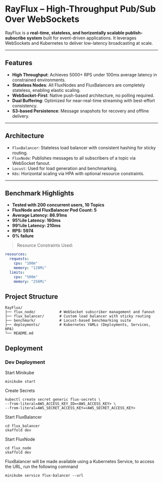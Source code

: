 # RayFlux – High-Throughput Pub/Sub Over WebSockets

RayFlux is a **real-time, stateless, and horizontally scalable publish-subscribe system** built for event-driven applications. It leverages WebSockets and Kubernetes to deliver low-latency broadcasting at scale.

---

## Features

- **High Throughput**: Achieves 5000+ RPS under 100ms average latency in constrained environments.
- **Stateless Nodes**: All FluxNodes and FluxBalancers are completely stateless, enabling elastic scaling.
- **WebSocket-First**: Native push-based architecture, no polling required.
- **Dual Buffering**: Optimized for near-real-time streaming with best-effort consistency.
- **S3-based Persistence**: Message snapshots for recovery and offline delivery.

---

## Architecture

- `FluxBalancer`: Stateless load balancer with consistent hashing for sticky routing.
- `FluxNode`: Publishes messages to all subscribers of a topic via WebSocket fanout.
- `Locust`: Used for load generation and benchmarking.
- `K8s`: Horizontal scaling via HPA with optional resource constraints.

---

## Benchmark Highlights

- **Tested with 200 concurrent users, 10 Topics**
- **FluxNode and FluxBalancer Pod Count: 5**
- **Average Latency: 86.91ms**
- **95%ile Latency: 160ms**
- **99%ile Latency: 210ms**
- **RPS: 5974**
- **0% failure**

> Resource Constraints Used:
```yaml
resources:
  requests:
    cpu: "100m"
    memory: "128Mi"
  limits:
    cpu: "500m"
    memory: "256Mi"
```

## Project Structure
```
RayFlux/
├── flux_node/           # WebSocket subscriber management and fanout
├── flux_balancer/       # Custom load balancer with sticky routing
├── benchmark/           # Locust-based benchmarking suite
├── deployments/         # Kubernetes YAMLs (Deployments, Services, HPA)
└── README.md
```

## Deployment
### Dev Deployment

Start Minikube
```
minikube start
```

Create Secrets
```
kubectl create secret generic flux-secrets \
--from-literal=AWS_ACCESS_KEY_ID=<AWS_ACCESS_KEY> \
--from-literal=AWS_SECRET_ACCESS_KEY=<AWS_SECRET_ACCESS_KEY>
```

Start FluxBalancer
```
cd flux_balancer
skaffold dev
```

Start FluxNode
```
cd flux_node
skaffold dev
```

FluxBalancer will be made available using a Kubernetes Service, to access the URL, run the following command

```
minikube service flux-balancer --url
```
